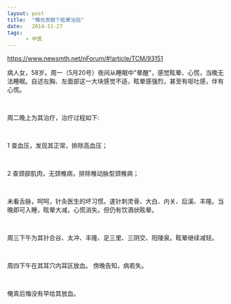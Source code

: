 ```yaml
---
layout: post
title:  "俺也贡献个眩晕治验"
date:   2014-11-27
tags:
      - 中医
---
```



https://www.newsmth.net/nForum/#!article/TCM/93151



病人女，58岁。周一（5月20号）夜间从睡眠中"晕醒"，感觉眩晕、心慌，当晚无法睡眠。自述左胸、左面部这一大块感觉不适，眩晕感强烈，甚至有呕吐感，伴有心慌。 

  

周二晚上为其治疗，治疗过程如下: 

  

1 查血压，发现其正常，排除高血压； 

  

2 查颈部肌肉，无颈椎病，排除椎动脉型颈椎病； 

  

未看舌脉，呵呵，针灸医生的坏习惯。遂针刺灵骨、大白、内关、后溪、丰隆。当晚即可入睡，眩晕大减，心慌消失。但仍有饮酒状眩晕。 

  

周三下午为其针合谷、太冲、丰隆、足三里、三阴交、阳陵泉。眩晕继续减轻。 

  

周四下午在其耳穴内耳区放血。 傍晚告知，病若失。 

  

俺真后悔没有早给其放血。 



